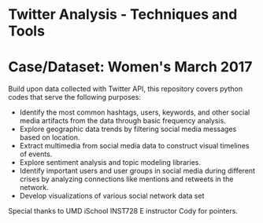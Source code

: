 # Twitter Analysis - Techniques and Tools
# Case/Dataset: Women's March 2017
Build upon data collected with Twitter API, this repository covers python codes that serve the following purposes:
- Identify the most common hashtags, users, keywords, and other social media artifacts from the data through basic frequency analysis.
- Explore geographic data trends by filtering social media messages based on location.
- Extract multimedia from social media data to construct visual timelines of events.
- Explore sentiment analysis and topic modeling libraries.
- Identify important users and user groups in social media during different crises by analyzing connections like mentions and retweets in the network.
- Develop visualizations of various social network data set


Special thanks to UMD iSchool INST728 E instructor Cody for pointers. 

